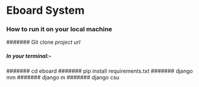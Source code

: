 # Eboard System
### How to run it on your local machine
####### Git clone *project url*
##### In your terminal:-
####### cd eboard
####### pip install requirements.txt
####### django mm
####### django m
####### django csu
